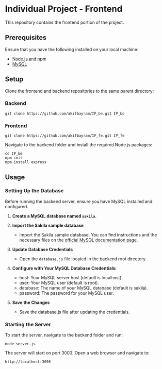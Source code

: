# Individual Project - Frontend

This repository contains the frontend portion of the project.

## Prerequisites

Ensure that you have the following installed on your local machine:

- [Node.js and npm](https://nodejs.org/)
- [MySQL](https://dev.mysql.com/downloads/)

## Setup

Clone the frontend and backend repositories to the same parent directory:

### Backend
```
git clone https://github.com/akifbayram/IP_be.git IP_be
```

### Frontend
```
git clone https://github.com/akifbayram/IP_fe.git IP_fe
```

Navigate to the backend folder and install the required Node.js packages:

```
cd IP_be
npm init
npm install express
```

## Usage

### Setting Up the Database

Before running the backend server, ensure you have MySQL installed and configured.

1. **Create a MySQL database named `sakila`.**
   
2. **Import the Sakila sample database**
   - Import the Sakila sample database. You can find instructions and the necessary files on the [official MySQL documentation page](https://dev.mysql.com/doc/sakila/en/).

3. **Update Database Credentials**
   - Open the `database.js` file located in the backend root directory.

4. **Configure with Your MySQL Database Credentials:**

   - host: Your MySQL server host (default is localhost).
   - user: Your MySQL user (default is root).
   - database: The name of your MySQL database (default is sakila).
   - password: The password for your MySQL user.

5. **Save the Changes**

   - Save the database.js file after updating the credentials.

### Starting the Server

To start the server, navigate to the backend folder and run:

```
node server.js
```

The server will start on port 3000. Open a web browser and navigate to:

```
http://localhost:3000
```